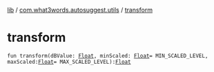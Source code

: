 [lib](../index.md) / [com.what3words.autosuggest.utils](index.md) / [transform](./transform.md)

# transform

`fun transform(dBValue: `[`Float`](https://kotlinlang.org/api/latest/jvm/stdlib/kotlin/-float/index.html)`, minScaled: `[`Float`](https://kotlinlang.org/api/latest/jvm/stdlib/kotlin/-float/index.html)` = MIN_SCALED_LEVEL, maxScaled: `[`Float`](https://kotlinlang.org/api/latest/jvm/stdlib/kotlin/-float/index.html)` = MAX_SCALED_LEVEL): `[`Float`](https://kotlinlang.org/api/latest/jvm/stdlib/kotlin/-float/index.html)